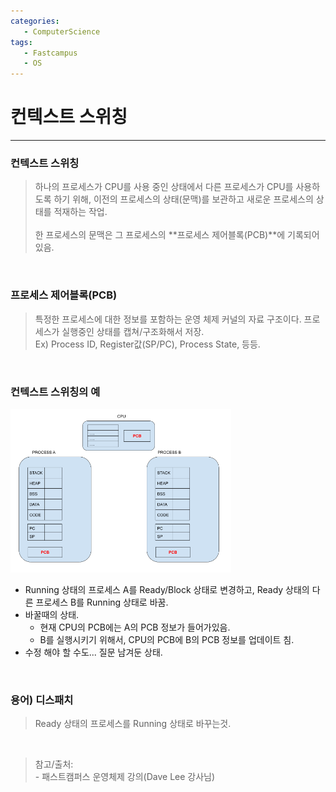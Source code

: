```yaml
---
categories: 
   - ComputerScience
tags:
   - Fastcampus
   - OS
---
```


# 컨텍스트 스위칭
---

### 컨텍스트 스위칭
> 하나의 프로세스가 CPU를 사용 중인 상태에서 다른 프로세스가 CPU를 사용하도록 하기 위해, 이전의 프로세스의 상태(문맥)를 보관하고 새로운 프로세스의 상태를 적재하는 작업. <br><br>한 프로세스의 문맥은 그 프로세스의 **프로세스 제어블록(PCB)**에 기록되어 있음.

<br>

### 프로세스 제어블록(PCB)
> 특정한 프로세스에 대한 정보를 포함하는 운영 체제 커널의 자료 구조이다. 프로세스가 실행중인 상태를 캡쳐/구조화해서 저장.<br>Ex) Process ID, Register값(SP/PC), Process State, 등등.

<br>

### 컨텍스트 스위칭의 예
<img src="/assets/images/computerscience/contextSwitching.png" width="70%" height="" title="contextSwitching" alt="contextSwitching"/>

- Running 상태의 프로세스 A를 Ready/Block 상태로 변경하고, Ready 상태의 다른 프로세스 B를 Running 상태로 바꿈.
- 바꿀때의 상태.
   + 현재 CPU의 PCB에는 A의 PCB 정보가 들어가있음.
   + B를 실행시키기 위해서, CPU의 PCB에 B의 PCB 정보를 업데이트 침.
- 수정 해야 할 수도... 질문 남겨둔 상태.

<br>

### 용어) 디스패치
> Ready 상태의 프로세스를 Running 상태로 바꾸는것.

<br>


>참고/출처:<br>- 패스트캠퍼스 운영체제 강의(Dave Lee 강사님)